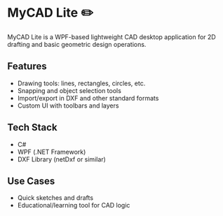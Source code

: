 # MyCAD Lite ✏️

MyCAD Lite is a WPF-based lightweight CAD desktop application for 2D drafting and basic geometric design operations.

## Features
- Drawing tools: lines, rectangles, circles, etc.
- Snapping and object selection tools
- Import/export in DXF and other standard formats
- Custom UI with toolbars and layers

## Tech Stack
- C#
- WPF (.NET Framework)
- DXF Library (netDxf or similar)

## Use Cases
- Quick sketches and drafts
- Educational/learning tool for CAD logic
